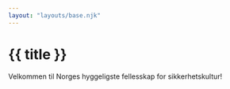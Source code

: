 ```yaml
---
layout: "layouts/base.njk"
---
```


# {{ title }}

Velkommen til Norges hyggeligste fellesskap for sikkerhetskultur!